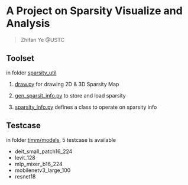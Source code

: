 # A Project on Sparsity Visualize and Analysis
> Zhifan Ye @USTC

## Toolset

in folder [sparsity_util](sparsity_util/)

1. [draw.py](sparsity_uti/draw.py) for drawing 2D & 3D Sparsity Map

2. [gen_sparsit_info.py](sparsity_uti/gen_sparsit_info.py) to store and load sparsity

3. [sparsity_info.py](sparsity_uti/sparsity_info.py) defines a class to operate on sparsity info

## Testcase

in folder [timm/models](timm/models/), 5 testcase is available

+ deit_small_patch16_224
+ levit_128
+ mlp_mixer_b16_224
+ mobilenetv3_large_100
+ resnet18